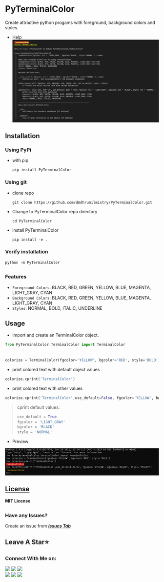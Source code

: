 # PyTerminalColor
 Create attractive python progams with foreground, background colors and styles.
 
 - Help
 ![Help](https://github.com/dmdhrumilmistry/PyTerminalColor/blob/main/.images/%230_help.PNG?raw=true)

##

## Installation

### Using PyPi

  - with pip
    ```
    pip install PyTerminalColor
    ```
  
  
### Using git

  - clone repo
     ```
     git clone https://github.com/dmdhrumilmistry/PyTerminalColor.git
     ```
   
  - Change to PyTerminalColor repo directory
     ```
     cd PyTerminalColor
     ```
   
  - install PyTerminalColor
     ```
     pip install -e .
     ```
     
### Verify installation

 ```
 python -m PyTerminalColor
 ```
     
##
### Features

   - `Foreground Colors`: BLACK, RED, GREEN, YELLOW, BLUE, MAGENTA, LIGHT_GRAY, CYAN
   - `Background Colors`: BLACK, RED, GREEN, YELLOW, BLUE, MAGENTA, LIGHT_GRAY, CYAN
   - `Styles`: NORMAL, BOLD, ITALIC, UNDERLINE

##
## Usage
- Import and create an TerminalColor object.
 ```python 
 from PyTerminalColor.TerminalColor import TerminalColor
 
 
 colorize = TerminalColor(fgcolor='YELLOW', bgcolor='RED', style='BOLD')
 ```
 
- print colored text with default object values
```python
colorize.cprint('TerminalColor')
```

- print colored text with other values
 ```python
 colorize.cprint('TerminalColor',use_default=False, fgcolor='YELLOW', bgcolor='BLACK', style='ITALIC')
 ```
 
 > cprint default values:
  > ```python
  > use_default = True
  > fgcolor = 'LIGHT_GRAY'
  > bgcolor = 'BLACK'
  > style = 'NORMAL'
  > ```
 
 - Preview
  
![Output](https://github.com/dmdhrumilmistry/PyTerminalColor/blob/main/.images/%231_cprint.PNG?raw=true)


##
## [License](https://github.com/dmdhrumilmistry/PyTerminalColor/blob/main/LICENSE)
  **MIT License**
  
  
##
### Have any Issues?
Create an issue from ***[Issues Tab](https://github.com/dmdhrumilmistry/PyTerminalColor/issues)***

  
##
## Leave A Star⭐

  
### Connect With Me on:
  
  <p align ="left">
    <a href = "https://github.com/dmdhrumilmistry" target="_blank"><img src = "https://img.shields.io/badge/Github-dmdhrumilmistry-333"></a>
    <a href = "https://www.instagram.com/dmdhrumilmistry/" target="_blank"><img src = "https://img.shields.io/badge/Instagram-dmdhrumilmistry-833ab4"></a>
    <a href = "https://twitter.com/dmdhrumilmistry" target="_blank"><img src = "https://img.shields.io/badge/Twitter-dmdhrumilmistry-4078c0"></a><br>
    <a href = "https://www.youtube.com/channel/UChbjrRvbzgY3BIomUI55XDQ" target="_blank"><img src = "https://img.shields.io/badge/YouTube-Dhrumil%20Mistry-critical"></a>
    <a href = "https://dhrumilmistrywrites.blogspot.com/" target="_blank"><img src = "https://img.shields.io/badge/Blog-Dhrumil%20Mistry-bd2c00"></a>
    <a href = "https://www.linkedin.com/in/dhrumil-mistry-312966192/" target="_blank"><img src = "https://img.shields.io/badge/LinkedIn-Dhrumil%20Mistry-4078c0"></a><br>
   </p>
  

